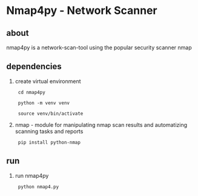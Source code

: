 <h1>Nmap4py - Network Scanner</h1>

<h2> about </h2>

<p>nmap4py is a network-scan-tool using the popular security scanner nmap<br>
</p>

<h2> dependencies </h2>

 1) create virtual environment

         cd nmap4py

         python -m venv venv

         source venv/bin/activate

 2) nmap - module for manipulating nmap scan results and automatizing scanning tasks and reports

         pip install python-nmap

<h2> run </h2>

 1) run nmap4py

         python nmap4.py
